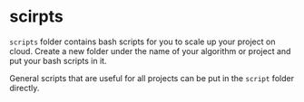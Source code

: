 # scirpts

`scripts` folder contains bash scripts for you to scale up your project on cloud. 
Create a new folder under the name of your algorithm or project and put your bash scripts in it. 

General scripts that are useful for all projects can be put in the `script` folder directly.